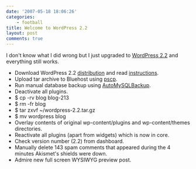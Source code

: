 ```yaml
---
date: '2007-05-18 18:06:26'
categories:
    - football
title: Welcome to WordPress 2.2
layout: post
comments: true
---
```


I don't know what I did wrong but I just upgraded to [WordPress
2.2](http://wordpress.org/development/2007/05/wordpress-22/) and
everything still works.

-   Download WordPress 2.2
    [distribution](http://wordpress.org/download/) and read
    [instructions](http://codex.wordpress.org/Upgrading_WordPress#How_to_Upgrade_in_Five_Steps).
-   Upload tar archive to Bluehost using
    [pscp](http://www.chiark.greenend.org.uk/~sgtatham/putty/download.html).
-   Run manual database backup using
    [AutoMySQLBackup](http://sourceforge.net/projects/automysqlbackup/).
-   Deactivate all plugins.
-   $ cp -rv blog blog-213
-   $ rm -fr blog
-   $ tar zxvf \~/wordpress-2.2.tar.gz
-   $ mv wordpress blog
-   Overlay contents of original wp-content/plugins and
    wp-content/themes directories.
-   Reactivate all plugins (apart from widgets) which is now in core.
-   Check version number (2.2) from dashboard.
-   Manually delete 143 spam comments that appeared during the 4 minutes
    Akismet's shields were down.
-   Admire new full screen WYSIWYG preview post.

